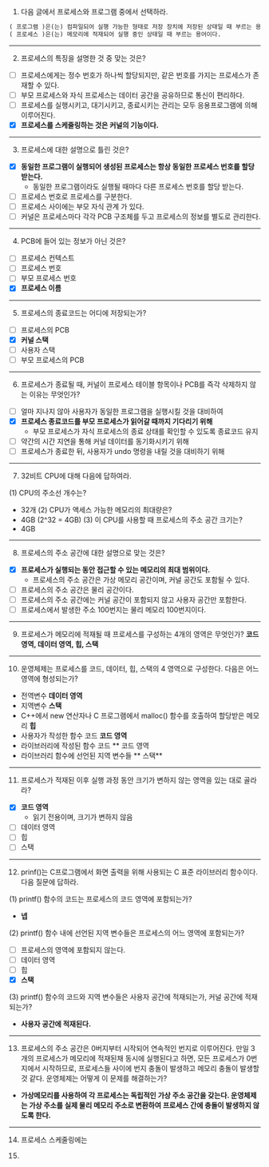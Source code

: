 1. 다음 글에서 프로세스와 프로그램 중에서 선택하라.
```markdown
( 프로그램 )은(는) 컴파일되어 실행 가능한 형태로 저장 장치에 저장된 상태일 때 부르는 용어이며,
( 프로세스 )은(는) 메모리에 적재되어 실행 중인 상태일 때 부르는 용어이다.
```
---
2. 프로세스의 특징을 설명한 것 중 맞는 것은?
- [ ] 프로세스에게는 정수 번호가 하나씩 할당되지만, 같은 번호를 가지는 프로세스가 존재할 수 있다.
- [ ] 부모 프로세스와 자식 프로세스는 데이터 공간을 공유하므로 통신이 편리하다.
- [ ] 프로세스를 실행시키고, 대기시키고, 종료시키는 관리는 모두 응용프로그램에 의해 이루어진다.
- [x] **프로세스를 스케줄링하는 것은 커널의 기능이다.**
---
3. 프로세스에 대한 설명으로 틀린 것은?
- [x] **동일한 프로그램이 실행되어 생성된 프로세스는 항상 동일한 프로세스 번호를 할당받는다.**
  - 동일한 프로그램이라도 실행될 때마다 다른 프로세스 번호를 할당 받는다.
- [ ] 프로세스 번호로 프로세스를 구분한다.
- [ ] 프로세스 사이에는 부모 자식 관계 가 있다.
- [ ] 커널은 프로세스마다 각각 PCB 구조체를 두고 프로세스의 정보를 별도로 관리한다.
---
4. PCB에 들어 있는 정보가 아닌 것은?
- [ ] 프로세스 컨텍스트
- [ ] 프로세스 번호
- [ ] 부모 프로세스 번호
- [x] **프로세스 이름**
---
5. 프로세스의 종료코드는 어디에 저장되는가?
- [ ] 프로세스의 PCB
- [x] **커널 스택**
- [ ] 사용자 스택
- [ ] 부모 프로세스의 PCB
---
6. 프로세스가 종료될 때, 커널이 프로세스 테이블 항목이나 PCB를 즉각 삭제하지 않는 이유는 무엇인가?
- [ ] 얼마 지나지 않아 사용자가 동일한 프로그램을 실행시킬 것을 대비하여
- [x] **프로세스 종료코드를 부모 프로세스가 읽어갈 때까지 기다리기 위해**
  - 부모 프로세스가 자식 프로세스의 종료 상태를 확인할 수 있도록 종료코드 유지
- [ ] 약간의 시간 지연을 통해 커널 데이터를 동기화시키기 위해
- [ ] 프로세스가 종료한 뒤, 사용자가 undo 명령을 내릴 것을 대비하기 위해
---
7. 32비트 CPU에 대해 다음에 답하여라.

(1) CPU의 주소선 개수는?
 - 32개
(2) CPU가 액세스 가능한 메모리의 최대량은?
 - 4GB (2^32 = 4GB)
(3) 이 CPU를 사용할 때 프로세스의 주소 공간 크기는?
 - 4GB
---
8. 프로세스의 주소 공간에 대한 설명으로 맞는 것은?
- [x] **프로세스가 실행되는 동안 접근할 수 있는 메모리의 최대 범위이다.**
  - 프로세스의 주소 공간은 가상 메모리 공간이며, 커널 공간도 포함될 수 있다.
- [ ] 프로세스의 주소 공간은 물리 공간이다.
- [ ] 프로세스의 주소 공간에는 커널 공간이 포함되지 않고 사용자 공간만 포함한다.
- [ ] 프로세스에서 발생한 주소 100번지는 물리 메모리 100번지이다.
---
9. 프로세스가 메모리에 적재될 때 프로세스를 구성하는 4개의 영역은 무엇인가?
 **코드 영역, 데이터 영역, 힙, 스택**
---
10. 운영체제는 프로세스를 코드, 데이터, 힙, 스택의 4 영역으로 구성한다. 다음은 어느 영역에 형성되는가?
- 전역변수 **데이터 영역**
- 지역변수 **스택**
- C++에서 new 연산자나 C 프로그램에서 malloc() 함수를 호출하여 할당받은 메모리 **힙**
- 사용자가 작성한 함수 코드 **코드 영역**
- 라이브러리에 작성된 함수 코드 ** 코드 영역
- 라이브러리 함수에 선언된 지역 변수들 ** 스택**
---
11. 프로세스가 적재된 이후 실행 과정 동안 크기가 변하지 않는 영역을 있는 대로 골라라?
- [x] **코드 영역**
  - 읽기 전용이며, 크기가 변하지 않음
- [ ] 데이터 영역
- [ ] 힙
- [ ] 스택
---
12. prinf()는 C프로그램에서 화면 출력을 위해 사용되는 C 표준 라이브러리 함수이다. 다음 질문에 답하라.

(1) printf() 함수의 코드는 프로세스의 코드 영역에 포함되는가?
 - **넵**

(2) printf() 함수 내에 선언된 지역 변수들은 프로세스의 어느 영역에 포함되는가?
- [ ] 프로세스의 영역에 포함되지 않는다.
- [ ] 데이터 영역
- [ ] 힙
- [x] **스택**

(3) printf() 함수의 코드와 지역 변수들은 사용자 공간에 적재되는가, 커널 공간에 적재되는가?
 - **사용자 공간에 적재된다.**
---
13. 프로세스의 주소 공간은 0버지부터 시작되어 연속적인 번지로 이루어진다. 만일 3개의 프로세스가 메모리에 적재된채 동시에 실행된다고 하면, 모든 프로세스가 0번지에서 시작하므로, 프로세스들 사이에 번지 충돌이 발생하고 메모리 충돌이 발생할 것 같다. 운영체제는 어떻게 이 문제를 해결하는가?

- **가상메모리를 사용하여 각 프로세스는 독립적인 가상 주소 공간을 갖는다. 운영체제는 가상 주소를 실제 물리 메모리 주소로 변환하여 프로세스 간에 충돌이 발생하지 않도록 한다.**
---
14. 프로세스 스케줄링에는



15. 
